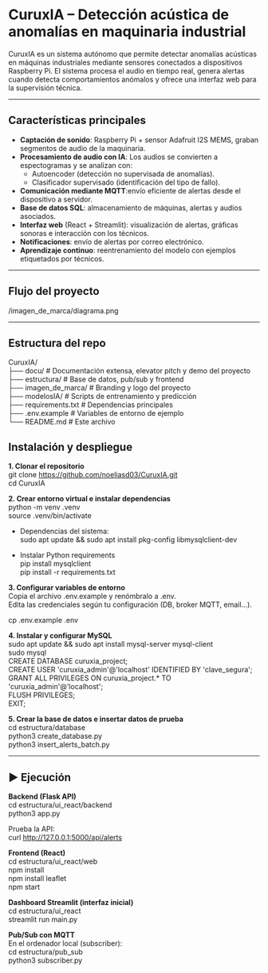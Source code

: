 # CuruxIA – Detección acústica de anomalías en maquinaria industrial

CuruxIA es un sistema autónomo que permite detectar anomalías acústicas en máquinas industriales mediante sensores conectados a dispositivos Raspberry Pi.
El sistema procesa el audio en tiempo real, genera alertas cuando detecta comportamientos anómalos y ofrece una interfaz web para la supervisión técnica.

---

## Características principales

- **Captación de sonido**: Raspberry Pi + sensor Adafruit I2S MEMS, graban segmentos de audio de la maquinaria.
- **Procesamiento de audio con IA**:
Los audios se convierten a espectogramas y se analizan con:
  - Autoencoder (detección no supervisada de anomalías).
  - Clasificador supervisado (identificación del tipo de fallo).
- **Comunicación mediante MQTT**:envío eficiente de alertas desde el dispositivo a servidor.
- **Base de datos SQL**: almacenamiento de máquinas, alertas y audios asociados.
- **Interfaz web** (React + Streamlit): visualización de alertas, gráficas sonoras e interacción con los técnicos.
- **Notificaciones**: envío de alertas por correo electrónico.
- **Aprendizaje continuo**: reentrenamiento del modelo con ejemplos etiquetados por técnicos.

---

## Flujo del proyecto

/imagen_de_marca/diagrama.png

---

## Estructura del repo

CuruxIA/   
├── docu/               # Documentación extensa, elevator pitch y demo del proyecto    
├── estructura/         # Base de datos, pub/sub y frontend   
├── imagen_de_marca/    # Branding y logo del proyecto   
├── modelosIA/          # Scripts de entrenamiento y predicción   
├── requirements.txt    # Dependencias principales   
├── .env.example        # Variables de entorno de ejemplo   
└── README.md           # Este archivo   

## Instalación y despliegue

**1. Clonar el repositorio**  
git clone https://github.com/noeliasd03/CuruxIA.git  
cd CuruxIA  

**2. Crear entorno virtual e instalar dependencias**    
python -m venv .venv  
source .venv/bin/activate   

- Dependencias del sistema:  
  sudo apt update && sudo apt install pkg-config libmysqlclient-dev  

- Instalar Python requirements     
  pip install mysqlclient   
  pip install -r requirements.txt   

**3. Configurar variables de entorno**    
Copia el archivo .env.example y renómbralo a .env.  
Edita las credenciales según tu configuración (DB, broker MQTT, email…).  

cp .env.example .env  

**4. Instalar y configurar MySQL**  
sudo apt update && sudo apt install mysql-server mysql-client    
sudo mysql  
CREATE DATABASE curuxia_project;  
CREATE USER 'curuxia_admin'@'localhost' IDENTIFIED BY 'clave_segura';  
GRANT ALL PRIVILEGES ON curuxia_project.* TO 'curuxia_admin'@'localhost';  
FLUSH PRIVILEGES;  
EXIT;  

**5. Crear la base de datos e insertar datos de prueba**  
cd estructura/database   
python3 create_database.py  
python3 insert_alerts_batch.py  

---

## ▶️ Ejecución 

**Backend (Flask API)**  
cd estructura/ui_react/backend  
python3 app.py  

Prueba la API:    
curl http://127.0.0.1:5000/api/alerts  

**Frontend (React)**  
cd estructura/ui_react/web   
npm install  
npm install leaflet  
npm start  

**Dashboard Streamlit (interfaz inicial)**  
cd estructura/ui_react  
streamlit run main.py  

**Pub/Sub con MQTT**  
En el ordenador local (subscriber):    
cd estructura/pub_sub  
python3 subscriber.py  